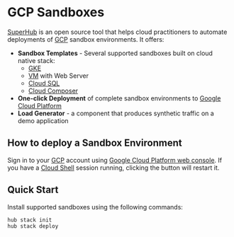 # GCP Sandboxes

[SuperHub] is an open source tool that helps cloud practitioners to automate deployments of [GCP] sandbox environments. It offers:

- **Sandbox Templates** - Several supported sandboxes built on cloud native stack:
  - [GKE]
  - [VM] with Web Server
  - [Cloud SQL]
  - [Cloud Composer]
- **One-click Deployment** of complete sandbox environments to [Google Cloud Platform]
- **Load Generator** - a component that produces synthetic traffic on a demo application

## How to deploy a Sandbox Environment

Sign in to your [GCP] account using [Google Cloud Platform web console](https://console.cloud.google.com/). If you have a [Cloud Shell](https://cloud.google.com/shell) session running, clicking the button will restart it.

## Quick Start

Install supported sandboxes using the following commands:

```shell
hub stack init
hub stack deploy
```

[SuperHub]: https://superhub.io
[GCP]: https://cloud.google.com/gcp/
[Google Cloud Platform]: https://cloud.google.com/gcp/
[Cloud SQL]: https://cloud.google.com/sql/
[Cloud Composer]: https://cloud.google.com/composer/
[GKE]: https://cloud.google.com/kubernetes-engine/
[VM]: https://cloud.google.com/compute/

